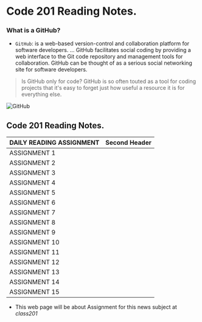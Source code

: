 # Code 201 Reading Notes. 
### What is a GitHub? 
 - `GitHub`:  is a web-based version-control and collaboration platform for software developers. ... GitHub facilitates social coding by providing a web interface to the Git code repository and management tools for collaboration. GitHub can be thought of as a serious social networking site for software developers.
> Is GitHub only for code?
GitHub is so often touted as a tool for coding projects that it's easy to forget just how useful a resource it is for everything else.

![GitHub](https://github.githubassets.com/images/modules/open_graph/github-octocat.png)

## Code 201 Reading Notes.

|   DAILY READING ASSIGNMENT | Second Header |
| ------------- | ------------- |
| ASSIGNMENT 1  |               |
| ASSIGNMENT 2 |                |
| ASSIGNMENT 3 |                | 
| ASSIGNMENT 4 |                |
| ASSIGNMENT 5 |                |
|ASSIGNMENT 6 |                 |
|ASSIGNMENT 7|                  |
|ASSIGNMENT 8 |                 |
| ASSIGNMENT 9 |                |
| ASSIGNMENT 10 |               |
| ASSIGNMENT 11 |               |
| ASSIGNMENT 12 |               |
| ASSIGNMENT 13 |               |
| ASSIGNMENT 14 |               |
| ASSIGNMENT 15 |               | 


* This web page will be about Assignment for this news subject at  *class201*
